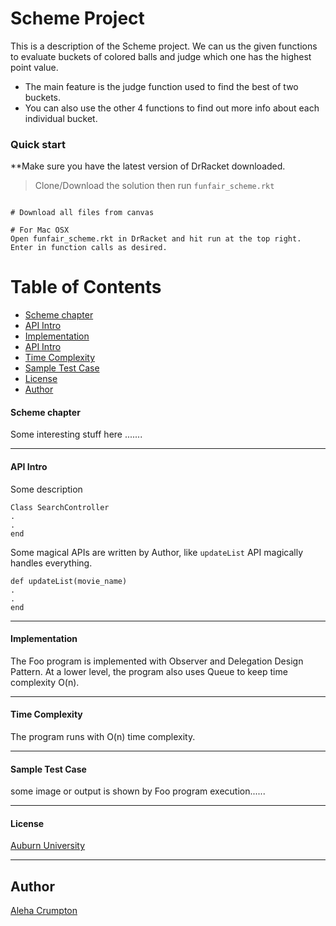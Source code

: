 # Scheme Project 

This is a description of the Scheme project. We can us the given functions to evaluate buckets of colored balls and judge which one has the highest point value.

* The main feature is the judge function used to find the best of two buckets.
* You can also use the other 4 functions to find out more info about each individual bucket.

### Quick start
**Make sure you have the latest version of DrRacket downloaded.

> Clone/Download the solution then run `funfair_scheme.rkt`

```

# Download all files from canvas

# For Mac OSX
Open funfair_scheme.rkt in DrRacket and hit run at the top right. Enter in function calls as desired.

```

# Table of Contents
* [Scheme chapter](#scheme-chapter)
* [API Intro](#api-intro)
* [Implementation](#implementation)
* [API Intro](#api-intro)
* [Time Complexity](#time-complexity)
* [Sample Test Case](#sample-test-case)
* [License](#license)
* [Author](#author)

#### Scheme chapter

Some interesting stuff here .......

___

#### API Intro

Some description 

```
Class SearchController
.
.
end
```

Some magical APIs are written by Author, like `updateList` API magically handles everything.

```
def updateList(movie_name)	
.
.
end
```
___

#### Implementation

The Foo program is implemented with Observer and Delegation Design Pattern. At a lower level, the program also uses Queue to keep time complexity O(n). 

___

#### Time Complexity

The program runs with O(n) time complexity.

___

#### Sample Test Case

some image or output is shown by Foo program execution......

___

#### License
 [Auburn University](/LICENSE)

___

## Author
 [Aleha Crumpton](/LICENSE)
